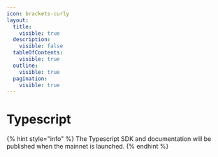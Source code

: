 ```yaml
---
icon: brackets-curly
layout:
  title:
    visible: true
  description:
    visible: false
  tableOfContents:
    visible: true
  outline:
    visible: true
  pagination:
    visible: true
---
```


# Typescript

{% hint style="info" %}
The Typescript SDK and documentation will be published when the mainnet is launched.
{% endhint %}
